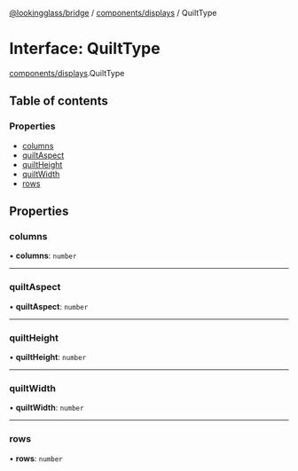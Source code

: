 [@lookingglass/bridge](../README.md) / [components/displays](../modules/components_displays.md) / QuiltType

# Interface: QuiltType

[components/displays](../modules/components_displays.md).QuiltType

## Table of contents

### Properties

- [columns](components_displays.QuiltType.md#columns)
- [quiltAspect](components_displays.QuiltType.md#quiltaspect)
- [quiltHeight](components_displays.QuiltType.md#quiltheight)
- [quiltWidth](components_displays.QuiltType.md#quiltwidth)
- [rows](components_displays.QuiltType.md#rows)

## Properties

### columns

• **columns**: `number`

___

### quiltAspect

• **quiltAspect**: `number`

___

### quiltHeight

• **quiltHeight**: `number`

___

### quiltWidth

• **quiltWidth**: `number`

___

### rows

• **rows**: `number`
